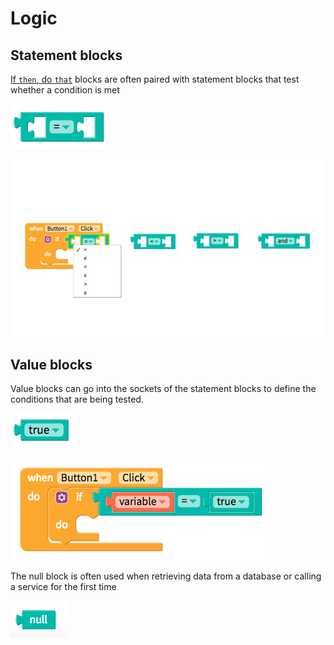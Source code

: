 # Logic

## Statement blocks

[If `then`, do `that`](control.md#if-this-do-that) blocks are often paired with statement blocks that test whether a condition is met

![](../../../.gitbook/assets/blocks-logic-fig-2.png)

![There are additional statement options available when you select the dropdown](../../../.gitbook/assets/docs-2.png)

## Value blocks

Value blocks can go into the sockets of the statement blocks to define the conditions that are being tested. 

![](../../../.gitbook/assets/blocks-logic-fig-5.png)

![](../../../.gitbook/assets/screen-shot-2018-05-22-at-8.15.37-am.png)

The null block is often used when retrieving data from a database or calling a service for the first time

![](../../../.gitbook/assets/screen-shot-2018-05-22-at-8.19.40-am.png)





